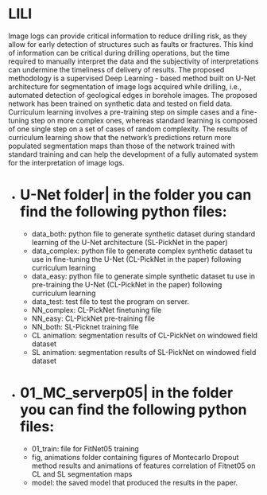 # LILI

Image logs can provide critical information to reduce drilling risk, as they allow for early detection of structures such as faults or fractures. This kind of information can be critical during drilling operations, but the time required to manually interpret the data and the subjectivity of interpretations can undermine the timeliness of delivery of results. The proposed methodology is a supervised Deep Learning - based method built on U-Net architecture for segmentation of image logs acquired while drilling, i.e., automated detection of geological edges in borehole images. The proposed network has been trained on synthetic data and tested on field data. Curriculum learning involves a pre-training step on simple cases and a fine-tuning step on more complex ones, whereas standard learning is composed of one single step on a set of cases of random complexity.  The results of curriculum learning show that the network’s predictions return more populated segmentation maps than those of the network trained with standard training and can help the development of a fully automated system for the interpretation of image logs.
- # U-Net folder| in the folder you can find the following python files:
  - data_both: python file to generate synthetic dataset during standard learning of the U-Net architecture (SL-PickNet in the paper)
  - data_complex: python file to generate complex synthetic dataset tu use in fine-tuning the U-Net (CL-PickNet in the paper) following curriculum       learning
  - data_easy:  python file to generate simple synthetic dataset tu use in pre-training the U-Net  (CL-PickNet in the paper) following curriculum       learning
  - data_test: test file to test the program on server.
  - NN_complex: CL-PickNet finetuning file
  - NN_easy: CL-PickNet pre-training file
  - NN_both: SL-Picknet training file
  - CL animation: segmentation results of CL-PickNet on windowed field dataset
  - SL animation:  segmentation results of SL-PickNet  on windowed field dataset
- # 01_MC_serverp05| in the folder you can find the following python files:
  -  01_train: file for FitNet05 training
  -  fig, animations folder containing figures of Montecarlo Dropout method results and animations of features correlation of Fitnet05 on CL and SL segmentation maps
  -  model: the saved model that produced the results in the paper.

